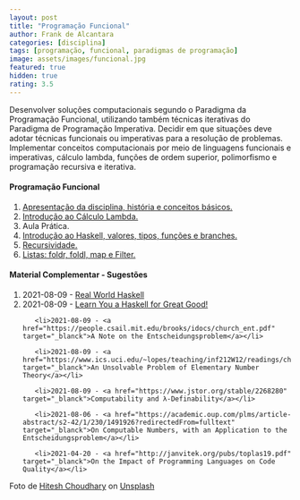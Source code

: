 ```yaml
---
layout: post
title: "Programação Funcional"
author: Frank de Alcantara
categories: [disciplina]
tags: [programação, funcional, paradigmas de programação]
image: assets/images/funcional.jpg
featured: true
hidden: true
rating: 3.5
---
```


Desenvolver soluções computacionais segundo o Paradigma da Programação Funcional, utilizando também técnicas iterativas do Paradigma de Programação Imperativa. Decidir em que situações deve adotar técnicas funcionais ou imperativas para a resolução de problemas. Implementar conceitos computacionais por meio de linguagens funcionais e imperativas, cálculo lambda, funções de ordem superior, polimorfismo e programação recursiva e iterativa.

<h4>Programação Funcional</h4>
 
 <ol>
       <li><a href="https://frankalcantara.com/Aulas/Funcional/out/Aula1.html#/" target="_blanck">Apresentação da disciplina, história e conceitos básicos.</a></li>
       <li><a href="https://frankalcantara.com/Aulas/Funcional/out/Aula2.html#/" target="_blanck">Introdução ao Cálculo Lambda.</a></li>
       <li>Aula Prática.</li>
       <li><a href="https://frankalcantara.com/Aulas/Funcional/out/Aula4.html#/" target="_blanck">Introdução ao Haskell, valores, tipos, funções e branches.</a></li>
       <li><a href="https://frankalcantara.com/Aulas/Funcional/out/Aula5.html#/" target="_blanck">Recursividade.</a></li>
       <li><a href="https://frankalcantara.com/Aulas/Funcional/out/Aula6.html#/" target="_blanck">Listas: foldr, foldl, map e Filter.</a></li>

 </ol>

<h4>Material Complementar - Sugestões</h4>
<ol>
       <li>2021-08-09 - <a href="http://book.realworldhaskell.org/" target="_blanck">Real World Haskell</a></li>
       <li>2021-08-09 - <a href="http://learnyouahaskell.com/chapters" target="_blanck">Learn You a Haskell for Great Good!</a></li>
     
       <li>2021-08-09 - <a href="https://people.csail.mit.edu/brooks/idocs/church_ent.pdf" target="_blanck">A Note on the Entscheidungsproblem</a></li>

       <li>2021-08-09 - <a href="https://www.ics.uci.edu/~lopes/teaching/inf212W12/readings/church.pdf" target="_blanck">An Unsolvable Problem of Elementary Number Theory</a></li>

       <li>2021-08-09 - <a href="https://www.jstor.org/stable/2268280" target="_blanck">Computability and λ-Definability</a></li>

       <li>2021-08-06 - <a href="https://academic.oup.com/plms/article-abstract/s2-42/1/230/1491926?redirectedFrom=fulltext" target="_blanck">On Computable Numbers, with an Application to the Entscheidungsproblem</a></li>

       <li>2021-04-20 - <a href="http://janvitek.org/pubs/toplas19.pdf" target="_blanck">On the Impact of Programming Languages on Code Quality</a></li>

</ol>

<span>Foto de <a href="https://unsplash.com/@hiteshchoudhary?utm_source=unsplash&utm_medium=referral&utm_content=creditCopyText">Hitesh Choudhary</a> on <a href="https://unsplash.com/s/photos/programming?utm_source=unsplash&utm_medium=referral&utm_content=creditCopyText">Unsplash</a>
</span>
